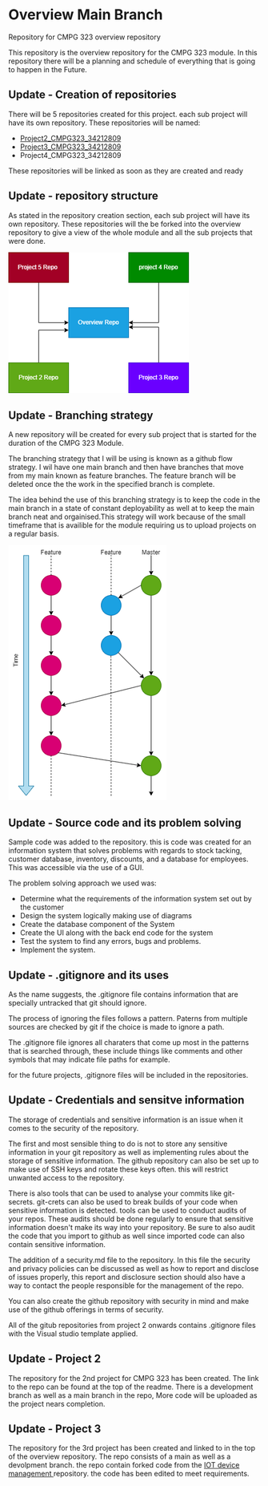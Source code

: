 # **Overview Main Branch** 

Repository for CMPG 323 overview repository

This repository is the overview repository for the CMPG 323 module. In this repository there will be a planning and schedule of everything that is going to happen in the Future.

## Update - Creation of repositories

There will be 5 repositories created for this project. each sub project will have its own repository.
These repositories will be named:
- <a href="https://github.com/DylanNel/Project2_CMPG323_34212809"> Project2_CMPG323_34212809 </a>
- <a href="https://github.com/DylanNel/Project3_CMPG323_34212809"> Project3_CMPG323_34212809 </a>
- Project4_CMPG323_34212809

These repositories will be linked as soon as they are created and ready 

## Update - repository structure

As stated in the repository creation section, each sub project will have its own repository. These repositories will the be forked into the overview repository to give a view of the whole module and all the sub projects that were done. 

![Image of the repository structure](repoStructure.png)

## Update - Branching strategy 

A new repository will be created for every sub project that is started for the duration of the CMPG 323 Module. 

The branching strategy that I will be using is known as a github flow strategy. I wil have one main branch and then have branches that move from my main known as feature branches. The feature branch will be deleted once the the work in the specified branch is complete. 

The idea behind the use of this branching strategy is to keep the code in the main branch in a state of constant deployability as well at to keep the main branch neat and orgainised.This strategy will work because of the small timeframe that is availible for the module requiring us to upload projects on a regular basis.

![Image of branching strategy](branchingStrategy.png)

## Update - Source code and its problem solving

Sample code was added to the repository. this is code was created for an information system that solves problems with regards to stock tacking, customer database, inventory, discounts, and a database for employees.
This was accessible via the use of a GUI.

The problem solving approach we used was:
- Determine what the requirements of the information system set out by the customer 
- Design the system logically making use of diagrams 
- Create the database component of the System
- Create the UI along with the back end code for the system
- Test the system to find any errors, bugs and problems.
- Implement the system.

## Update - .gitignore and its uses 

As the name suggests, the .gitignore file contains information that are specially untracked that git should ignore.

The process of ignoring the files follows a pattern. Paterns from multiple sources are checked by git if the choice is made to ignore a path.

The .gitignore file ignores all charaters that come up most in the patterns that is searched through, these include things like comments and other symbols that may indicate file paths for example.

for the future projects, .gitignore files will be included in the repositories.

## Update - Credentials and sensitve information

The storage of credentials and sensitive information is an issue when it comes to the security of the repository. 

The first and most sensible thing to do is not to store any sensitive information in your git repository as well as implementing rules about the storage of sensitive information. The github repository can also be set up to make use of SSH keys and rotate these keys often. this will restrict unwanted access to the repository.  

There is also tools that can be used to analyse your commits like git-secrets. git-crets can also be used to break builds of your code when sensitive information is detected. tools can be used to conduct audits of your repos. These audits should be done regularly to ensure that sensitive information doesn't make its way into your repository. Be sure to also audit the code that you import to github as well since imported code can also contain sensitive information.

The addition of a security.md file to the repository. In this file the security and privacy policies can be discussed as well as how to report and disclose of issues properly, this report and disclosure section should also have a way to contact the people responsible for the management of the repo.

You can also create the github repository with security in mind and make use of the github offerings in terms of security.

All of the gitub repositories from project 2 onwards contains .gitignore files with the Visual studio template applied.

## Update - Project 2 

The repository for the 2nd project for CMPG 323 has been created. The link to the repo can be found at the top of the readme. There is a development branch as well as a main branch in the repo, More code will be uploaded as the project nears completion.

## Update - Project 3

The repository for the 3rd project has been created and linked to in the top of the overview repository. The repo consists of a main as well as a devolpment branch. the repo contain forked code from the <a href="https://github.com/JacquiM/CMPG-323-IOT-Device-Management"> IOT device management </a> repository. the code has been edited to meet requirements.